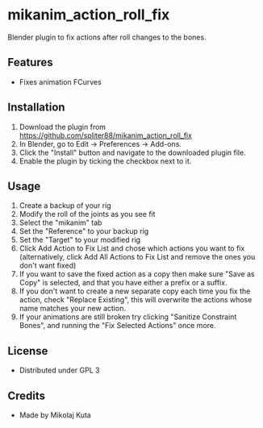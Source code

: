 # mikanim_action_roll_fix
Blender plugin to fix actions after roll changes to the bones.

## Features

- Fixes animation FCurves

## Installation

1. Download the plugin from https://github.com/spliter88/mikanim_action_roll_fix
2. In Blender, go to Edit -> Preferences -> Add-ons.
3. Click the "Install" button and navigate to the downloaded plugin file.
4. Enable the plugin by ticking the checkbox next to it.

## Usage

1. Create a backup of your rig
2. Modify the roll of the joints as you see fit
3. Select the "mikanim" tab
4. Set the "Reference" to your backup rig
5. Set the "Target" to your modified rig
6. Click Add Action to Fix List and chose which actions you want to fix (alternatively, click Add All Actions to Fix List and remove the ones you don't want fixed)
7. If you want to save the fixed action as a copy then make sure "Save as Copy" is selected, and that you have either a prefix or a suffix.
8. If you don't want to create a new separate copy each time you fix the action, check "Replace Existing", this will overwrite the actions whose name matches your new action.
9. If your animations are still broken try clicking "Sanitize Constraint Bones", and running the "Fix Selected Actions" once more.

## License

- Distributed under GPL 3

## Credits

- Made by Mikolaj Kuta
